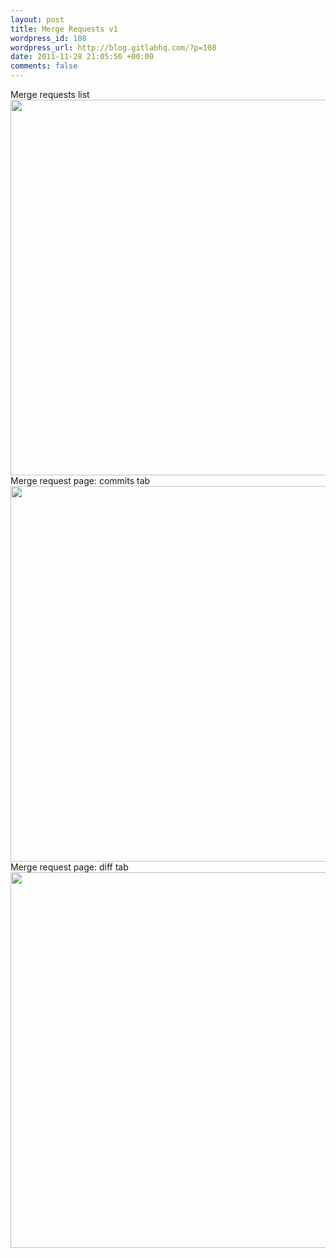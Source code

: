 ```yaml
--- 
layout: post
title: Merge Requests v1
wordpress_id: 108
wordpress_url: http://blog.gitlabhq.com/?p=108
date: 2011-11-28 21:05:56 +00:00
comments: false
---
```

Merge requests list
<a href="http://blog.gitlabhq.com/wp-content/uploads/2011/11/gitlab_merge_requests_11.png"><img src="http://blog.gitlabhq.com/wp-content/uploads/2011/11/gitlab_merge_requests_11.png" alt="" title="gitlab_merge_requests_1" width="601" class="aligncenter size-full wp-image-109" /></a>
Merge request page: commits tab
<a href="http://blog.gitlabhq.com/wp-content/uploads/2011/11/gitlab_merge_requests_21.png"><img src="http://blog.gitlabhq.com/wp-content/uploads/2011/11/gitlab_merge_requests_21.png" alt="" title="gitlab_merge_requests_2" width="601" class="aligncenter size-full wp-image-110" /></a>
Merge request page: diff tab
<a href="http://blog.gitlabhq.com/wp-content/uploads/2011/11/gitlab_merge_requests_31.png"><img src="http://blog.gitlabhq.com/wp-content/uploads/2011/11/gitlab_merge_requests_31.png" alt="" title="gitlab_merge_requests_3" width="601" class="aligncenter size-full wp-image-111" /></a>
